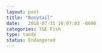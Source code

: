 ```yaml
---
layout: post
title: "Bonytail"
date:   2018-07-31 10:07:03 -0600
categories: T&E Fish
type: tande
status: Endangered
---
```

